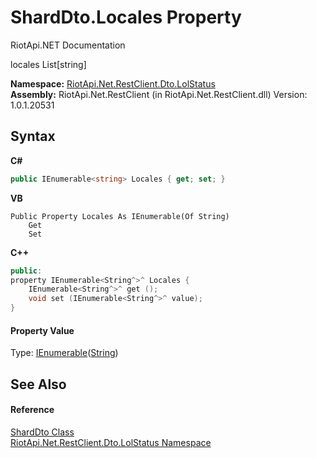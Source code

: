 # ShardDto.Locales Property 
RiotApi.NET Documentation 

locales List[string]

**Namespace:**&nbsp;<a href="66f53e8a-3927-5030-7a13-b2f33de3f826">RiotApi.Net.RestClient.Dto.LolStatus</a><br />**Assembly:**&nbsp;RiotApi.Net.RestClient (in RiotApi.Net.RestClient.dll) Version: 1.0.1.20531

## Syntax

**C#**<br />
``` C#
public IEnumerable<string> Locales { get; set; }
```

**VB**<br />
``` VB
Public Property Locales As IEnumerable(Of String)
	Get
	Set
```

**C++**<br />
``` C++
public:
property IEnumerable<String^>^ Locales {
	IEnumerable<String^>^ get ();
	void set (IEnumerable<String^>^ value);
}
```


#### Property Value
Type: <a href="http://msdn2.microsoft.com/en-us/library/9eekhta0" target="_blank">IEnumerable</a>(<a href="http://msdn2.microsoft.com/en-us/library/s1wwdcbf" target="_blank">String</a>)

## See Also


#### Reference
<a href="1224db61-0a93-165f-737f-ac99a3532529">ShardDto Class</a><br /><a href="66f53e8a-3927-5030-7a13-b2f33de3f826">RiotApi.Net.RestClient.Dto.LolStatus Namespace</a><br />